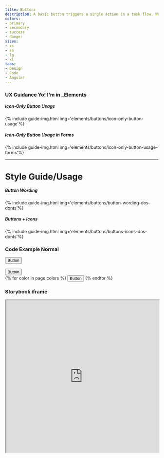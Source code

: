 ```yaml
---
title: Buttons
description: A basic button triggers a single action in a task flow. We use three types of button styles primary, secondary, and tertiary. We use these in different combinations to guide users to continue and complete tasks.
colors:
- primary
- secondary
- success
- danger
sizes:
- xs
- sm
- lg
- xl
tabs:
- Design
- Code 
- Angular
---
```


<div id="design" class="docs-tabs-content" markdown="1">

### UX Guidance Yo! I'm in _Elements

##### Icon-Only Button Usage
{% include guide-img.html img='elements/buttons/icon-only-button-usage'%} 

##### Icon-Only Button Usage in Forms
{% include guide-img.html img='elements/buttons/icon-only-button-usage-forms'%} 


<hr>

# Style Guide/Usage

##### Button Wording
{% include guide-img.html img='elements/buttons/button-wording-dos-donts'%} 

##### Buttons + Icons
{% include guide-img.html img='elements/buttons/buttons-icons-dos-donts'%}

</div>

<div id="code" class="docs-tabs-content" markdown="1">

### Code Example Normal

<div data-example="inline" class="split">
  <button type="button" class="c-btn c-btn-primary">Button</button>
</div>

<br>

<div data-example>
  <button type="button" class="c-btn c-btn-primary">Button</button>
</div>


<div data-example="inline" class="split">
{% for color in page.colors %}
<button type="button" class="c-btn c-btn-{{ color }}">Button</button>
{% endfor %}
</div>


</div>

<div id="angular" class="docs-tabs-content" markdown="1">

### Storybook iframe
<iframe title="storybook" width="100%" height="500px" src="https://pages.code.ipreo.com/josh-easter/storybook-demo/?path=/story/basic-elements--avatar&full=0&addons=1&stories=0&panelRight=0&addonPanel=storybooks%2Fstorybook-addon-knobs"></iframe>

</div>

